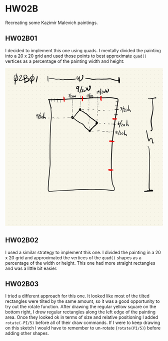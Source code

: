 # HW02B

Recreating some Kazimir Malevich paintings.

## HW02B01

I decided to implement this one using quads. I mentally divided the painting into a 20 x 20 grid and used those points to best approximate ```quad()``` vertices as a percentage of the painting width and height:

![](./imgs/HW02B01.jpg)

## HW02B02

I used a similar strategy to implement this one. I divided the painting in a 20 x 20 grid and approximated the vertices of the ```quad()``` shapes as a percentage of the width or height. This one had more straight rectangles and was a little bit easier.

## HW02B03

I tried a different approach for this one. It looked like most of the tilted rectangles were tilted by the same amount, so it was a good opportunity to try out the rotate function. After drawing the regular yellow square on the bottom right, I drew regular rectangles along the left edge of the painting area. Once they looked ok in terms of size and relative positioning I added ```rotate(-PI/5)``` before all of their draw commands. If I were to keep drawing on this sketch I would have to remember to un-rotate (```rotate(PI/5)```) before adding other shapes.
